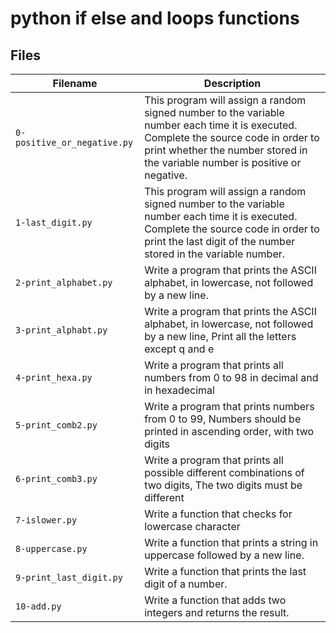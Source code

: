# python if else and loops functions
## Files
| Filename | Description |
| -------- | ----------- |
| `0-positive_or_negative.py` | This program will assign a random signed number to the variable number each time it is executed. Complete the source code in order to print whether the number stored in the variable number is positive or negative. |
| `1-last_digit.py` | This program will assign a random signed number to the variable number each time it is executed. Complete the source code in order to print the last digit of the number stored in the variable number. |
| `2-print_alphabet.py` | Write a program that prints the ASCII alphabet, in lowercase, not followed by a new line. |
| `3-print_alphabt.py` | Write a program that prints the ASCII alphabet, in lowercase, not followed by a new line, Print all the letters except q and e |
| `4-print_hexa.py` | Write a program that prints all numbers from 0 to 98 in decimal and in hexadecimal |
| `5-print_comb2.py` | Write a program that prints numbers from 0 to 99, Numbers should be printed in ascending order, with two digits |
| `6-print_comb3.py` | Write a program that prints all possible different combinations of two digits, The two digits must be different |
| `7-islower.py` | Write a function that checks for lowercase character |
| `8-uppercase.py` | Write a function that prints a string in uppercase followed by a new line. |
| `9-print_last_digit.py` | Write a function that prints the last digit of a number. |
| `10-add.py` | Write a function that adds two integers and returns the result. |